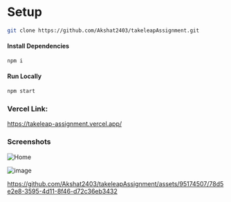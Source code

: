 # Setup

```bash
git clone https://github.com/Akshat2403/takeleapAssignment.git
```
#### Install Dependencies
```bash
npm i 
``` 

#### Run Locally
```bash
npm start
```

### Vercel Link:
https://takeleap-assignment.vercel.app/

### Screenshots

![Home](https://github.com/Akshat2403/takeleapAssignment/assets/95174507/472e889d-f21a-44df-a216-338b7910a827)

![image](https://github.com/Akshat2403/takeleapAssignment/assets/95174507/3ccc5406-769c-4712-b9ba-2189afc64f14)

https://github.com/Akshat2403/takeleapAssignment/assets/95174507/78d5e2e8-3595-4d11-8f46-d72c36eb3432